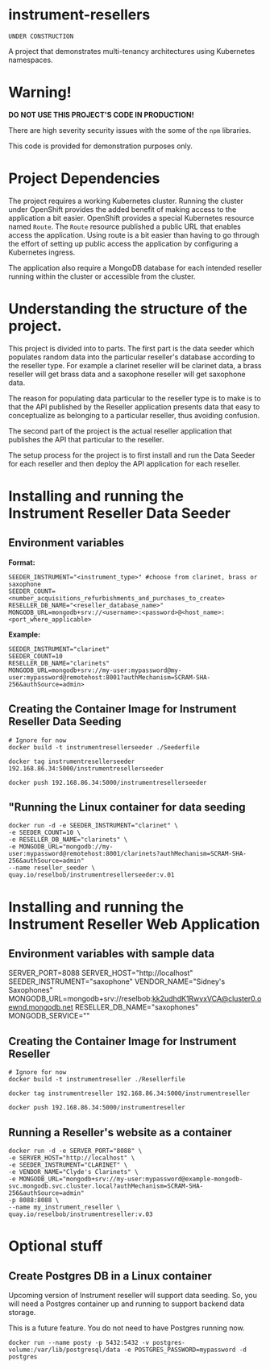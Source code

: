 # instrument-resellers

```
UNDER CONSTRUCTION
```
A project that demonstrates multi-tenancy architectures using Kubernetes namespaces.

# Warning!

**DO NOT USE THIS PROJECT'S CODE IN PRODUCTION!**

There are high severity security issues with the some of the `npm` libraries.

This code is provided for demonstration purposes only.

# Project Dependencies

The project requires a working Kubernetes cluster. Running the cluster under OpenShift provides the added benefit of making access to the application a bit easier. OpenShift provides a special Kubernetes resource named `Route`. The `Route` resource published a public URL that enables access the application. Using route is a bit easier than having to go through the effort of setting up public access  the application by configuring a Kubernetes ingress. 

The application also require a MongoDB database for each intended reseller running within the cluster or accessible from the cluster.

# Understanding the structure of the project.

This project is divided into to parts. The first part is the data seeder which populates random data into the particular reseller's database according to the reseller type. For example a clarinet reseller will be clarinet data, a brass reseller will get brass data and a saxophone reseller will get saxophone data.

The reason for populating data particular to the reseller type is to make is to that the API published by the Reseller application presents data that easy to conceptualize as belonging to a particular reseller, thus avoiding confusion.

The second part of the project is the actual reseller application that publishes the API that particular to the reseller.

The setup process for the project is to first install and run the Data Seeder for each reseller and then deploy the API application for each reseller.


# Installing and running the Instrument Reseller Data Seeder

## Environment variables

**Format:**

```text
SEEDER_INSTRUMENT="<instrument_type>" #choose from clarinet, brass or saxophone
SEEDER_COUNT=<number_acquisitions_refurbishments_and_purchases_to_create>
RESELLER_DB_NAME="<reseller_database_name>"
MONGODB_URL=mongodb+srv://<username>:<password>@<host_name>:<port_where_applicable>
```

**Example:**

```text
SEEDER_INSTRUMENT="clarinet"
SEEDER_COUNT=10
RESELLER_DB_NAME="clarinets"
MONGODB_URL=mongodb+srv://my-user:mypassword@my-user:mypassword@remotehost:8001?authMechanism=SCRAM-SHA-256&authSource=admin>
```

## Creating the Container Image for Instrument Reseller Data Seeding

```
# Ignore for now
docker build -t instrumentresellerseeder ./Seederfile

docker tag instrumentresellerseeder 192.168.86.34:5000/instrumentresellerseeder

docker push 192.168.86.34:5000/instrumentresellerseeder
```

## "Running the Linux container for data seeding

```
docker run -d -e SEEDER_INSTRUMENT="clarinet" \
-e SEEDER_COUNT=10 \
-e RESELLER_DB_NAME="clarinets" \
-e MONGODB_URL="mongodb://my-user:mypassword@remotehost:8001/clarinets?authMechanism=SCRAM-SHA-256&authSource=admin"
--name reseller_seeder \
quay.io/reselbob/instrumentresellerseeder:v.01
```

# Installing and running the Instrument Reseller Web Application

## Environment variables with sample data

SERVER_PORT=8088
SERVER_HOST="http://localhost"
SEEDER_INSTRUMENT="saxophone"
VENDOR_NAME="Sidney's Saxophones"
MONGODB_URL=mongodb+srv://reselbob:kk2udhdK1RwvxVCA@cluster0.oewnd.mongodb.net
RESELLER_DB_NAME="saxophones"
MONGODB_SERVICE=""
## Creating the Container Image for Instrument Reseller

```
# Ignore for now
docker build -t instrumentreseller ./Resellerfile

docker tag instrumentreseller 192.168.86.34:5000/instrumentreseller

docker push 192.168.86.34:5000/instrumentreseller
```
## Running a Reseller's website as a container

```
docker run -d -e SERVER_PORT="8088" \
-e SERVER_HOST="http://localhost" \
-e SEEDER_INSTRUMENT="CLARINET" \
-e VENDOR_NAME="Clyde's Clarinets" \
-e MONGODB_URL="mongodb+srv://my-user:mypassword@example-mongodb-svc.mongodb.svc.cluster.local?authMechanism=SCRAM-SHA-256&authSource=admin"
-p 8088:8088 \
--name my_instrument_reseller \
quay.io/reselbob/instrumentreseller:v.03
```

# Optional stuff

## Create Postgres DB in a Linux container

Upcoming version of Instrument reseller will support data seeding. So, you will need a Postgres container up and running to support backend data storage.

This is a future feature. You do not need to have Postgres running now.

```
docker run --name posty -p 5432:5432 -v postgres-volume:/var/lib/postgresql/data -e POSTGRES_PASSWORD=mypassword -d postgres
```